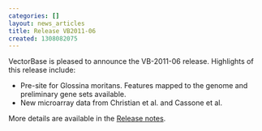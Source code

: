 ```yaml
---
categories: []
layout: news_articles
title: Release VB2011-06
created: 1308082075
---
```

VectorBase is pleased to announce the VB-2011-06 release. Highlights of this release include:
<ul>
<li>Pre-site for Glossina moritans. Features mapped to the genome and preliminary gene sets available.</li>
<li>New microarray data from Christian et al. and Cassone et al.</li>
</ul>
More details are available in the <a href="/release/release-vb2011-06">Release notes</a>.
